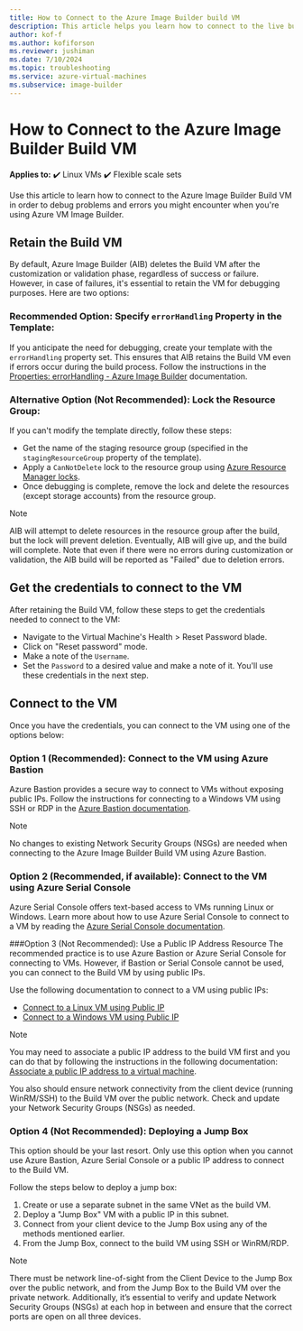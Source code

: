 ```yaml
---
title: How to Connect to the Azure Image Builder build VM
description: This article helps you learn how to connect to the live build VM in order to debug problems and errors you might encounter when you're using Azure VM Image Builder.
author: kof-f
ms.author: kofiforson
ms.reviewer: jushiman
ms.date: 7/10/2024
ms.topic: troubleshooting
ms.service: azure-virtual-machines 
ms.subservice: image-builder
---
```


# How to Connect to the Azure Image Builder Build VM

**Applies to:** :heavy_check_mark: Linux VMs :heavy_check_mark: Flexible scale sets

Use this article to learn how to connect to the Azure Image Builder Build VM in order to debug problems and errors you might encounter when you're using Azure VM Image Builder.

## Retain the Build VM
By default, Azure Image Builder (AIB) deletes the Build VM after the customization or validation phase, regardless of success or failure. However, in case of failures, it's essential to retain the VM for debugging purposes. Here are two options:

### Recommended Option: Specify `errorHandling` Property in the Template:
If you anticipate the need for debugging, create your template with the `errorHandling` property set. This ensures that AIB retains the Build VM even if errors occur during the build process. Follow the instructions in the [Properties: errorHandling - Azure Image Builder](./image-builder-json.md#properties-errorhandling) documentation.

### Alternative Option (Not Recommended): Lock the Resource Group:
If you can't modify the template directly, follow these steps:
 - Get the name of the staging resource group (specified in the `stagingResourceGroup` property of the template).
 - Apply a `CanNotDelete` lock to the resource group using [Azure Resource Manager locks](https://learn.microsoft.com/azure/azure-resource-manager/management/lock-resources).
 - Once debugging is complete, remove the lock and delete the resources (except storage accounts) from the resource group.

>[!NOTE]
> AIB will attempt to delete resources in the resource group after the build, but the lock will prevent deletion. Eventually, AIB will give up, and the build will complete. Note that even if there were no errors during customization or validation, the AIB build will be reported as "Failed" due to deletion errors.

## Get the credentials to connect to the VM
After retaining the Build VM, follow these steps to get the credentials needed to connect to the VM:
 - Navigate to the Virtual Machine's Health > Reset Password blade.
 - Click on "Reset password" mode.
 - Make a note of the `Username`.
 - Set the `Password` to a desired value and make a note of it. You'll use these credentials in the next step.

## Connect to the VM
Once you have the credentials, you can connect to the VM using one of the options below:

### Option 1 (Recommended): Connect to the VM using Azure Bastion
Azure Bastion provides a secure way to connect to VMs without exposing public IPs. Follow the instructions for connecting to a Windows VM using SSH or RDP in the [Azure Bastion documentation](https://learn.microsoft.com/azure/bastion/). 
>[!NOTE]
> No changes to existing Network Security Groups (NSGs) are needed when connecting to the Azure Image Builder Build VM using Azure Bastion. 

### Option 2 (Recommended, if available): Connect to the VM using Azure Serial Console
Azure Serial Console offers text-based access to VMs running Linux or Windows. Learn more about how to use Azure Serial Console to connect to a VM by reading the [Azure Serial Console documentation](https://learn.microsoft.com/troubleshoot/azure/virtual-machines/windows/serial-console-overview).

###Option 3 (Not Recommended): Use a Public IP Address Resource
The recommended practice is to use Azure Bastion or Azure Serial Console for connecting to VMs. However, if Bastion or Serial Console cannot be used, you can connect to the Build VM by using public IPs. 

Use the following documentation to connect to a VM using public IPs:
 - [Connect to a Linux VM using Public IP](https://learn.microsoft.com/azure/virtual-machines/linux-vm-connect)
 - [Connect to a Windows VM using Public IP](https://learn.microsoft.com/azure/virtual-machines/windows/connect-rdp)

>[!NOTE]
> You may need to associate a public IP address to the build VM first and you can do that by following the instructions in the following documentation: [Associate a public IP address to a virtual machine](https://learn.microsoft.com/azure/virtual-network/public-ip-addresses#associate-an-existing-public-ip-address-to-a-vm). 
> 
> You also should ensure network connectivity from the client device (running WinRM/SSH) to the Build VM over the public network. Check and update your Network Security Groups (NSGs) as needed.

### Option 4 (Not Recommended): Deploying a Jump Box
This option should be your last resort. Only use this option when you cannot use Azure Bastion, Azure Serial Console or a public IP address to connect to the Build VM. 

Follow the steps below to deploy a jump box:
   1. Create or use a separate subnet in the same VNet as the build VM.
   2. Deploy a "Jump Box" VM with a public IP in this subnet.
   3. Connect from your client device to the Jump Box using any of the methods mentioned earlier.
   4. From the Jump Box, connect to the build VM using SSH or WinRM/RDP.

>[!NOTE]
> There must be network line-of-sight from the Client Device to the Jump Box over the public network, and from the Jump Box to the Build VM over the private network. Additionally, it’s essential to verify and update Network Security Groups (NSGs) at each hop in between and ensure that the correct ports are open on all three devices.



